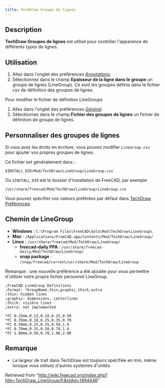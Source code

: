 ```yaml
---
title: TechDraw Groupe de lignes
---
```

## Description

**TechDraw Groupes de lignes** est utilisé pour contrôler l'apparence de différents types de lignes.

## Utilisation

1. Allez dans l'onglet des préférences *[Annotations](/TechDraw_Preferences/fr#Annotations "TechDraw Preferences/fr")*.
2. Sélectionnez dans le champ **Epaisseur de la ligne dans le groupe** un groupe de lignes (LineGroup). Ce sont les groupes définis dans le fichier csv de définition des groupes de lignes.

Pour modifier le fichier de définition LineGroups

1. Allez dans l'onglet des préférences *[Général](/TechDraw_Preferences/fr#G.C3.A9n.C3.A9ralit.C3.A9s "TechDraw Preferences/fr")*.
2. Sélectionnez dans le champ **Fichier des groupes de lignes** un fichier de définition de groupe de lignes.

## Personnaliser des groupes de lignes

Si vous avez les droits en écriture, vous pouvez modifier `LineGroup.csv` pour ajouter vos propres groupes de lignes.

Ce fichier est généralement dans :

```
$INSTALL_DIR/Mod/TechDraw/LineGroup/LineGroup.csv

```

Où `$INSTALL_DIR` est le dossier d'installation de FreeCAD, par exemple

```
/usr/share/freecad/Mod/TechDraw/LineGroup/LineGroup.csv

```

Vous pouvez spécifier vos valeurs préférées par défaut dans [TechDraw Préférences](/TechDraw_Preferences/fr "TechDraw Preferences/fr").

## Chemin de LineGroup

* **Windows** : `C:\Program Files\FreeCAD\data\Mod\TechDraw\LineGroup\`
* **Mac** : `/Applications/FreeCAD.app/Contents/Mod/TechDraw/LineGroup/`
* **Linux** : `/usr/share/freecad/Mod/TechDraw/LineGroup/`
  + **freecad-daily PPA** : `/usr/share/freecad-daily/Mod/TechDraw/LineGroup/`
  + **snap package** : `/snap/freecad/current/usr/share/Mod/TechDraw/LineGroup`

Remarque : une nouvelle préférence a été ajoutée pour vous permettre d'utiliser votre propre fichier personnel LineGroup.

```
;FreeCAD LineGroup Definitions
;Format: *GroupName,thin,graphic,thick,extra
;thin: hidden lines
;graphic: dimensions, centerlines
;thick: visible lines
;extra: not implemented

```

```
*FC 0.25mm,0.13,0.18,0.25,0.50
*FC 0.35mm,0.18,0.25,0.35,0.70
*FC 0.50mm,0.25,0.35,0.50,1.0
*FC 0.70mm,0.35,0.50,0.70,1.4
*FC 1.00mm,0.50,0.70,1.00,2.00

```

## Remarque

* La largeur de trait dans TechDraw est toujours spécifiée en mm, même lorsque vous utilisez d'autres systèmes d'unités.

Retrieved from "<http://wiki.freecad.org/index.php?title=TechDraw_LineGroup/fr&oldid=1494446>"